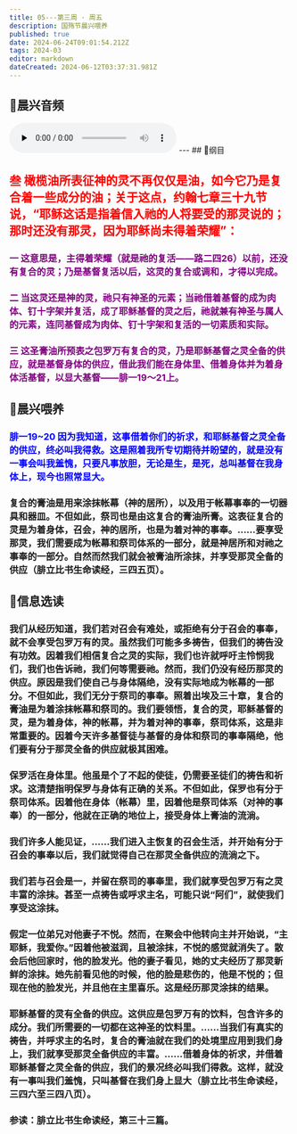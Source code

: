 ```yaml
---
title: 05---第三周 · 周五
description: 国殇节晨兴喂养
published: true
date: 2024-06-24T09:01:54.212Z
tags: 2024-03
editor: markdown
dateCreated: 2024-06-12T03:37:31.981Z
---
```


## 🎵晨兴音频
<audio id="audio" controls="" preload="none">
      <source id="mp3" src="/2024-03/week3/week3day5.mp3">
</audio>
---
## 📖纲目

## <font color=red>叁    橄榄油所表征神的灵不再仅仅是油，如今它乃是复合着一些成分的油；关于这点，约翰七章三十九节说，“耶稣这话是指着信入祂的人将要受的那灵说的；那时还没有那灵，因为耶稣尚未得着荣耀”：</font>

### <font color=purple>一    这意思是，主得着荣耀（就是祂的复活——路二四26）以前，还没有复合的灵；乃是基督复活以后，这灵的复合或调和，才得以完成。</font>

### <font color=purple>二    当这灵还是神的灵，祂只有神圣的元素；当祂借着基督的成为肉体、钉十字架并复活，成了耶稣基督的灵之后，祂就兼有神圣与属人的元素，连同基督成为肉体、钉十字架和复活的一切素质和实际。</font>

### <font color=purple>三    这圣膏油所预表之包罗万有复合的灵，乃是耶稣基督之灵全备的供应，就是基督身体的供应，借此我们能在身体里、借着身体并为着身体活基督，以显大基督——腓一19～21上。</font>

## 📖晨兴喂养

### <font color=blue>腓一19~20    因为我知道，这事借着你们的祈求，和耶稣基督之灵全备的供应，终必叫我得救。这是照着我所专切期待并盼望的，就是没有一事会叫我羞愧，只要凡事放胆，无论是生，是死，总叫基督在我身体上，现今也照常显大。</font>

### 复合的膏油是用来涂抹帐幕（神的居所），以及用于帐幕事奉的一切器具和器皿。不但如此，祭司也是由这复合的膏油所膏。这表征复合的灵是为着身体，召会，神的居所，也是为着对神的事奉。……要享受那灵，我们需要成为帐幕和祭司体系的一部分，就是神居所和对祂之事奉的一部分。自然而然我们就会被膏油所涂抹，并享受那灵全备的供应（腓立比书生命读经，三四五页）。

## 📖信息选读

### 我们从经历知道，我们若对召会有难处，或拒绝有分于召会的事奉，就不会享受包罗万有的灵。虽然我们可能多多祷告，但我们的祷告没有功效。因着我们相信复合之灵的实际，我们也许就呼吁主怜悯我们，我们也告诉祂，我们何等需要祂。然而，我们仍没有经历那灵的供应。原因是我们使自己与身体隔绝，没有实际地成为帐幕的一部分。不但如此，我们无分于祭司的事奉。照着出埃及三十章，复合的膏油是为着涂抹帐幕和祭司的。我们要领悟，复合的灵，耶稣基督的灵，是为着身体，神的帐幕，并为着对神的事奉，祭司体系，这是非常重要的。因着今天许多基督徒与基督的身体和祭司的事奉隔绝，他们要有分于那灵全备的供应就极其困难。

### 保罗活在身体里。他虽是个了不起的使徒，仍需要圣徒们的祷告和祈求。这清楚指明保罗与身体有正确的关系。不但如此，保罗也有分于祭司体系。因着他在身体（帐幕）里，因着他是祭司体系（对神的事奉）的一部分，他就在正确的地位上，接受身体上膏油的流淌。

### 我们许多人能见证，……我们进入主恢复的召会生活，并开始有分于召会的事奉以后，我们就觉得自己在那灵全备供应的流淌之下。

### 我们若与召会是一，并留在祭司的事奉里，我们就享受包罗万有之灵丰富的涂抹。甚至一点祷告或呼求主名，可能只说“阿们”，就使我们享受这涂抹。

### 假定一位弟兄对他妻子不悦。然而，在聚会中他转向主并开始说，“主耶稣，我爱你。”因着他被滋润，且被涂抹，不悦的感觉就消失了。散会后他回家时，他的脸发光。他的妻子看见，她的丈夫经历了那灵新鲜的涂抹。她先前看见他的时候，他的脸是悲伤的，他是不悦的；但现在他的脸发光，并且他在主里喜乐。这是经历那灵涂抹的结果。

### 耶稣基督的灵有全备的供应。这供应是包罗万有的饮料，包含许多的成分。我们所需要的一切都在这神圣的饮料里。……当我们有真实的祷告，并呼求主的名时，复合的膏油就在我们的处境里应用到我们身上，我们就享受那灵全备供应的丰富。……借着身体的祈求，并借着耶稣基督之灵全备的供应，我们的景况终必叫我们得救。这样，就没有一事叫我们羞愧，只叫基督在我们身上显大（腓立比书生命读经，三四六至三四八页）。

### 参读：腓立比书生命读经，第三十三篇。
<!-- Google tag (gtag.js) -->
<script async src="https://www.googletagmanager.com/gtag/js?id=G-1P8709Z16T"></script>
<script>
  window.dataLayer = window.dataLayer || [];
  function gtag(){dataLayer.push(arguments);}
  gtag('js', new Date());

  gtag('config', 'G-1P8709Z16T');
</script>